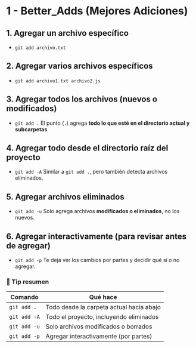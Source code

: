 # 1 - Better_Adds (Mejores Adiciones)

## 1. **Agregar un archivo específico**
- `git add archivo.txt`

## 2. **Agregar varios archivos específicos**
- `git add archivo1.txt archivo2.js`

## 3. **Agregar todos los archivos (nuevos o modificados)**
- `git add .` El punto (`.`) agrega **todo lo que esté en el directorio actual y subcarpetas**.

## 4. **Agregar todo desde el directorio raíz del proyecto**
- `git add -A` Similar a `git add .`, pero también detecta archivos eliminados.

## 5. **Agregar archivos eliminados**
- `git add -u` Solo agrega archivos **modificados o eliminados**, no los nuevos.

## 6. **Agregar interactivamente (para revisar antes de agregar)**
- `git add -p` Te deja ver los cambios por partes y decidir qué sí o no agregar.

### 🧠 Tip resumen

| Comando         | Qué hace                                    |
|-----------------|---------------------------------------------|
| `git add .`     | Todo desde la carpeta actual hacia abajo    |
| `git add -A`    | Todo el proyecto, incluyendo eliminados     |
| `git add -u`    | Solo archivos modificados o borrados        |
| `git add -p`    | Agregar interactivamente (por partes)       |